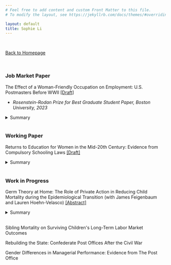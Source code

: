```yaml
---
# Feel free to add content and custom Front Matter to this file.
# To modify the layout, see https://jekyllrb.com/docs/themes/#overriding-theme-defaults

layout: default
title: Sophie Li
---
```


<br/>

[Back to Homepage](./index)

<br/>

### Job Market Paper

The Effect of a Woman-Friendly Occupation on Employment: U.S. Postmasters Before WWII [[Draft]](pdfs/SophieLi_JMP.pdf)

* _Rosenstein-Rodan Prize for Best Graduate Student Paper, Boston University, 2023_

<details>
  <summary>Summary</summary>
  
This paper examines the effect of a woman-friendly occupation by exploring a unique historical setting -- the postmaster occupation during the early 20th-century United States, which had many woman-friendly features unprecedented in its time. With regression discontinuity and diff-in-diff designs, I find that although a woman-friendly occuption attracted many qualified women into the labor force, it offered few long-term benefits to women's future employment.

</details>

<br/>

### Working Paper

Returns to Education for Women in the Mid-20th Century: Evidence from Compulsory Schooling Laws [[Draft]](pdfs/SophieLi_Returns_Education.pdf)

<details>
  <summary>Summary</summary>

Using compulsory schooling laws as instrumental variables, this paper examines the returns to education for women in terms of their labor market and marriage market outcomes. In the labor market, I show that an additional year of schooling increases women's probability of gainful employment by 7.9 pp. and women's wage earnings by 15 percent. In the marriage market, education increases women's probability of divorce slightly but does not affect their probability of marriage.

</details>

<br/>


### Work in Progress

Germ Theory at Home: The Role of Private Action in Reducing Child Mortality during the Epidemiological Transition (with James Feigenbaum and Lauren Hoehn-Velasco) [[Abstract]](pdfs/GermTheory_Abstract.pdf)

<details>
  <summary>Summary</summary>

We study whether the dissemination of germ theory--which provided new methods of controlling infectious disease--enabled households to prevent child mortality. Leveraging a novel measure of child mortality from 1850 to 1940, we find that germ theory enabled physician households to reduce child mortality by 7-14% relative to other households.

</details>

<br/>

Sibling Mortality on Surviving Children's Long-Term Labor Market Outcomes

Rebuilding the State: Confederate Post Offices After the Civil War

Gender Differences in Managerial Performance: Evidence from The Post Office
